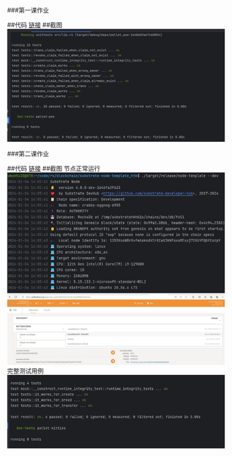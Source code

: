 ###第一课作业

##代码 
[链接](/pallets/poe/src/tests.rs)
##截图 
![网页运行截图](/pallets/poe/class_one_screenshot.png)


###第二课作业

##代码 
[链接](/pallets/kitties)
##截图 
节点正常运行
![网页运行截图](/pallets/kitties/class_two_screenshot.png)
![网页运行截图](/pallets/kitties/class-two-screenshot2.png)
完整测试用例
![网页运行截图](/pallets/kitties/class-two-screenshot1.png)
